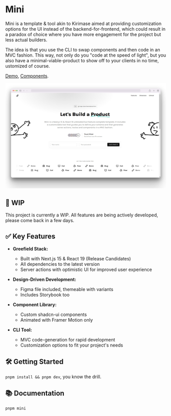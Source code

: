 # Mini

Mini is a template & tool akin to Kirimase aimed at providing customization options for the UI instead of the backend-for-frontend, which could result in a paradox of choice where you have more engagement for the project but less actual builders.

The idea is that you use the CLI to swap components and then code in an MVC fashion. This way, not only do you "code at the speed of light", but you also have a minimal-viable-product to show off to your clients in no time, ustomized of course.

[Demo](https://mini-eight-sigma.vercel.app), [Components](https://mini-storybook-liard.vercel.app/).

![Screenshow](./assets/README.png)

## 👷 WIP

This project is currently a WIP. All features are being actively developed, please come back in a few days.

## ✅ Key Features

- **Greefield Stack:**

  - Built with Next.js 15 & React 19 (Release Candidates)
  - All dependencies to the latest version
  - Server actions with optimistic UI for improved user experience

- **Design-Driven Development:**

  - Figma file included, themeable with variants
  - Includes Storybook too

- **Component Library:**

  - Custom shadcn-ui components
  - Animated with Framer Motion only

- **CLI Tool:**
  - MVC code-generation for rapid development
  - Customization options to fit your project's needs

## 🛠️ Getting Started

`pnpm install && pnpm dev`, you know the drill.

## 📚 Documentation

`pnpm mini`
